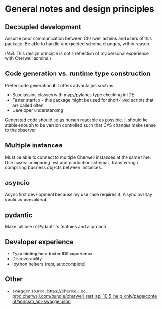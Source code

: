 # General notes and design principles

## Decoupled development

Assume poor communication between Cherwell admins and users of this package. Be able to handle unexpected schema changes, within reason.

(_N.B._ This design principle is not a reflection of my personal experience with Cherwell admins.)

## Code generation vs. runtime type construction

Prefer code generation **if** it offers advantages such as:

-   Subclassing classes with mypy/pylance type checking in IDE
-   Faster startup - this package might be used for short-lived scripts that are called often
-   Developer understanding

Generated code should be as human readable as possible. It should be stable enough to be version controlled such that CVS changes make sense to the observer.

## Multiple instances

Must be able to connect to multiple Cherwell instances at the same time. Use cases: comparing test and production schemas, transferring / comparing business objects between instances.

## asyncio

Async first development because my use case requires it. A sync overlay could be considered.

## pydantic

Make full use of Pydantic's features and approach.

## Developer experience

- Type hinting for a better IDE experience
- Discoverability
- ipython helpers (repr, autocomplete)

## Other

- swagger source: https://cherwell-be-prod.cherwell.com/bundle/cherwell_rest_api_10_5_help_only/page/content/api/csm_api-swagger.json
